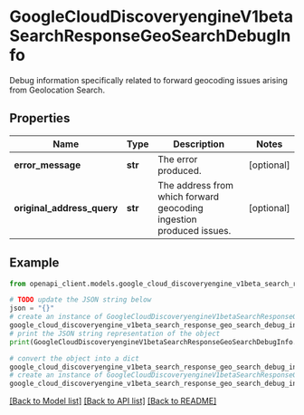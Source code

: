 # GoogleCloudDiscoveryengineV1betaSearchResponseGeoSearchDebugInfo

Debug information specifically related to forward geocoding issues arising from Geolocation Search.

## Properties

Name | Type | Description | Notes
------------ | ------------- | ------------- | -------------
**error_message** | **str** | The error produced. | [optional] 
**original_address_query** | **str** | The address from which forward geocoding ingestion produced issues. | [optional] 

## Example

```python
from openapi_client.models.google_cloud_discoveryengine_v1beta_search_response_geo_search_debug_info import GoogleCloudDiscoveryengineV1betaSearchResponseGeoSearchDebugInfo

# TODO update the JSON string below
json = "{}"
# create an instance of GoogleCloudDiscoveryengineV1betaSearchResponseGeoSearchDebugInfo from a JSON string
google_cloud_discoveryengine_v1beta_search_response_geo_search_debug_info_instance = GoogleCloudDiscoveryengineV1betaSearchResponseGeoSearchDebugInfo.from_json(json)
# print the JSON string representation of the object
print(GoogleCloudDiscoveryengineV1betaSearchResponseGeoSearchDebugInfo.to_json())

# convert the object into a dict
google_cloud_discoveryengine_v1beta_search_response_geo_search_debug_info_dict = google_cloud_discoveryengine_v1beta_search_response_geo_search_debug_info_instance.to_dict()
# create an instance of GoogleCloudDiscoveryengineV1betaSearchResponseGeoSearchDebugInfo from a dict
google_cloud_discoveryengine_v1beta_search_response_geo_search_debug_info_from_dict = GoogleCloudDiscoveryengineV1betaSearchResponseGeoSearchDebugInfo.from_dict(google_cloud_discoveryengine_v1beta_search_response_geo_search_debug_info_dict)
```
[[Back to Model list]](../README.md#documentation-for-models) [[Back to API list]](../README.md#documentation-for-api-endpoints) [[Back to README]](../README.md)


